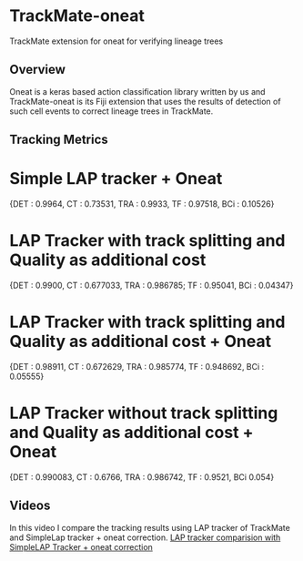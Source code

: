 # TrackMate-oneat
TrackMate extension for oneat for verifying lineage trees

## Overview
Oneat is a keras based action classification library written by us and TrackMate-oneat is its Fiji extension that uses the results of detection of such cell events to correct lineage trees in TrackMate.

## Tracking Metrics

# Simple LAP tracker + Oneat

{DET : 0.9964,    CT : 0.73531,   TRA : 0.9933,    TF : 0.97518,  BCi : 0.10526}

# LAP Tracker with track splitting and Quality as additional cost

{DET : 0.9900,    CT : 0.677033,   TRA :	0.986785;  TF : 0.95041,  BCi :	0.04347}

# LAP Tracker with track splitting and Quality as additional cost + Oneat

{DET : 0.98911,    CT :	0.672629,    TRA : 0.985774,   TF :	0.948692,   BCi : 0.05555}

# LAP Tracker without track splitting and Quality as additional cost + Oneat
{DET : 0.990083,   CT :	0.6766,      TRA : 0.986742, TF : 0.9521, BCi	0.054}


## Videos
In this video I compare the tracking results using LAP tracker of TrackMate and SimpleLap tracker + oneat correction. 
[LAP tracker comparision with SimpleLAP Tracker + oneat correction](https://youtu.be/9HZvWxr2fsY)
